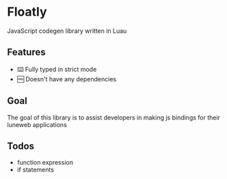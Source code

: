 # Floatly

JavaScript codegen library written in Luau

## Features

- ⌨️ Fully typed in strict mode
- 🆓 Doesn't have any dependencies

## Goal

The goal of this library is to assist developers in making js bindings for their luneweb applications

## Todos

- function expression
- if statements
